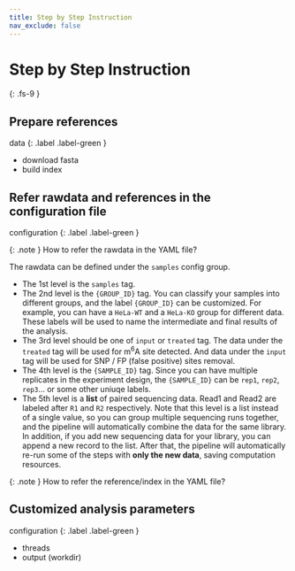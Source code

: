 ```yaml
---
title: Step by Step Instruction
nav_exclude: false
---
```


<!-- prettier-ignore-start -->
# Step by Step Instruction
{: .fs-9 }
<!-- prettier-ignore-end -->

## Prepare references

data
{: .label .label-green }

- download fasta
- build index

## Refer rawdata and references in the configuration file

configuration
{: .label .label-green }

{: .note }
How to refer the rawdata in the YAML file?

The rawdata can be defined under the `samples` config group.

- The 1st level is the `samples` tag.
- The 2nd level is the `{GROUP_ID}` tag.
  You can classify your samples into different groups, and the label `{GROUP_ID}` can be customized. For example, you can have a `HeLa-WT` and a `HeLa-KO` group for different data. These labels will be used to name the intermediate and final results of the analysis.
- The 3rd level should be one of `input` or `treated` tag.
  The data under the `treated` tag will be used for m<sup>6</sup>A site detected. And data under the `input` tag will be used for SNP / FP (false positive) sites removal.
- The 4th level is the `{SAMPLE_ID}` tag.
  Since you can have multiple replicates in the experiment design, the `{SAMPLE_ID}` can be `rep1`, `rep2`, `rep3`... or some other uniuqe labels.
- The 5th level is a **list** of paired sequencing data.
  Read1 and Read2 are labeled after `R1` and `R2` respectively.
  Note that this level is a list instead of a single value, so you can group multiple sequencing runs together, and the pipeline will automatically combine the data for the same library.
  In addition, if you add new sequencing data for your library, you can append a new record to the list. After that, the pipeline will automatically re-run some of the steps with **only the new data**, saving computation resources.

{: .note }
How to refer the reference/index in the YAML file?

## Customized analysis parameters

configuration
{: .label .label-green }

- threads
- output (workdir)
